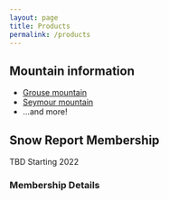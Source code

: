 ```yaml
---
layout: page
title: Products
permalink: /products
---
```


## Mountain information

* [Grouse mountain](/grouse-mountain/)
* [Seymour mountain](/seymour-mountain/)
* ...and more!

## Snow Report Membership

TBD Starting 2022

### Membership Details
